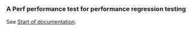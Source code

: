 ### A Perf performance test for performance regression testing

See [Start of documentation](http://memoize.me/the-gamma-distribution.html).


